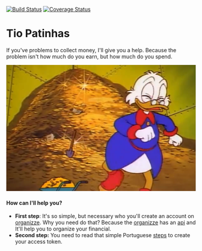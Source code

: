 [![Build Status](https://travis-ci.org/riquellopes/tiopatinhas.svg?branch=master)](https://travis-ci.org/riquellopes/tiopatinhas)
[![Coverage Status](https://coveralls.io/repos/github/riquellopes/tiopatinhas/badge.svg?branch=master)](https://coveralls.io/github/riquellopes/tiopatinhas?branch=master)

Tio Patinhas
============

If you've problems to collect money, I'll give you a help. Because the problem isn't how much do you earn, but how much do you spend.

![Tio patinhas](tio-patinhas.jpg)

#### How can I'll help you?
* **First step**:
It's so simple, but necessary who you'll create an account on [organizze](https://www.organizze.com.br/). Why you need do that? Because the [organizze](https://www.organizze.com.br/) has an [api](https://en.wikipedia.org/wiki/Application_programming_interface) and It'll help you to organize your financial.
* **Second step:** You need to read that simple Portuguese [steps](https://github.com/organizze/api-doc#fazendo-uma-requisi%C3%A7%C3%A3o) to create your access token.
